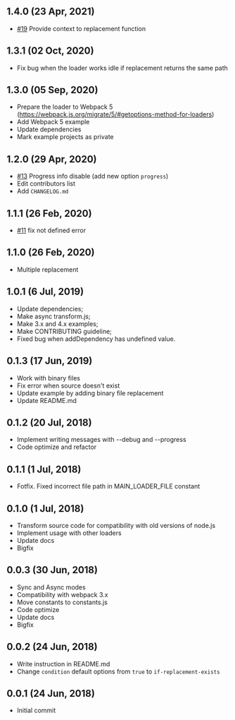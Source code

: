 ## 1.4.0 (23 Apr, 2021)

* [#19](https://github.com/vyushin/file-replace-loader/issues/19) Provide context to replacement function

## 1.3.1 (02 Oct, 2020)

* Fix bug when the loader works idle if replacement returns the same path

## 1.3.0 (05 Sep, 2020)

* Prepare the loader to Webpack 5 (https://webpack.js.org/migrate/5/#getoptions-method-for-loaders)
* Add Webpack 5 example
* Update dependencies
* Mark example projects as private

## 1.2.0 (29 Apr, 2020)

* [#13](https://github.com/vyushin/file-replace-loader/issues/13) Progress info disable (add new option `progress`)
* Edit contributors list
* Add `CHANGELOG.md`

## 1.1.1 (26 Feb, 2020)

* [#11](https://github.com/vyushin/file-replace-loader/pull/11) fix not defined error

## 1.1.0 (26 Feb, 2020)

* Multiple replacement

## 1.0.1 (6 Jul, 2019)

* Update dependencies;
* Make async transform.js;
* Make 3.x and 4.x examples;
* Make CONTRIBUTING guideline;
* Fixed bug when addDependency has undefined value.

## 0.1.3 (17 Jun, 2019)

* Work with binary files
* Fix error when source doesn't exist
* Update example by adding binary file replacement
* Update README.md

## 0.1.2 (20 Jul, 2018)

* Implement writing messages with --debug and --progress
* Code optimize and refactor

## 0.1.1 (1 Jul, 2018)

* Fotfix. Fixed incorrect file path in MAIN_LOADER_FILE constant

## 0.1.0 (1 Jul, 2018)

* Transform source code for compatibility with old versions of node.js
* Implement usage with other loaders
* Update docs
* Bigfix

## 0.0.3 (30 Jun, 2018)

* Sync and Async modes
* Compatibility with webpack 3.x
* Move constants to constants.js
* Code optimize
* Update docs
* Bigfix

## 0.0.2 (24 Jun, 2018)

* Write instruction in README.md
* Change `condition` default options from `true` to `if-replacement-exists`

## 0.0.1 (24 Jun, 2018)

* Initial commit